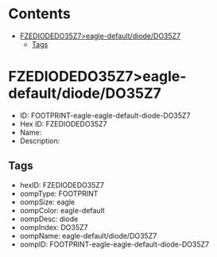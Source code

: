 



Contents
========

* [FZEDIODEDO35Z7>eagle-default/diode/DO35Z7](#fzediodedo35z7eagle-defaultdiodedo35z7)
	* [Tags](#tags)

# FZEDIODEDO35Z7>eagle-default/diode/DO35Z7

- ID: FOOTPRINT-eagle-eagle-default-diode-DO35Z7
- Hex ID: FZEDIODEDO35Z7
- Name: 
- Description: 

## Tags

- hexID: FZEDIODEDO35Z7
- oompType: FOOTPRINT
- oompSize: eagle
- oompColor: eagle-default
- oompDesc: diode
- oompIndex: DO35Z7
- oompName: eagle-default/diode/DO35Z7
- oompID: FOOTPRINT-eagle-eagle-default-diode-DO35Z7

